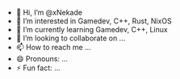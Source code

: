 - 👋 Hi, I’m @xNekade
- 👀 I’m interested in Gamedev, C++, Rust, NixOS
- 🌱 I’m currently learning Gamedev, C++, Linux
- 💞️ I’m looking to collaborate on ...
- 📫 How to reach me ...
- 😄 Pronouns: ...
- ⚡ Fun fact: ...

<!---
xNekade/xNekade is a ✨ special ✨ repository because its `README.md` (this file) appears on your GitHub profile.
You can click the Preview link to take a look at your changes.
--->
